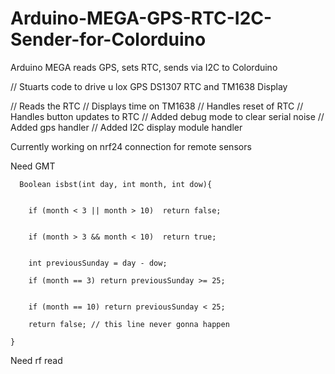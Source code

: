 # Arduino-MEGA-GPS-RTC-I2C-Sender-for-Colorduino
Arduino MEGA reads GPS, sets RTC, sends via I2C to Colorduino

// Stuarts code to drive u lox GPS DS1307 RTC and TM1638 Display

// Reads the RTC 
// Displays time on TM1638
// Handles reset of RTC
// Handles button updates to RTC
// Added debug mode to clear serial noise
// Added gps handler
// Added I2C display module handler

Currently working on nrf24 connection for remote sensors

Need GMT



        


      Boolean isbst(int day, int month, int dow){

        
        if (month < 3 || month > 10)  return false; 

        
        if (month > 3 && month < 10)  return true; 

        
        int previousSunday = day - dow;

        if (month == 3) return previousSunday >= 25;

        
        if (month == 10) return previousSunday < 25;

        return false; // this line never gonna happen

    }

Need rf read
